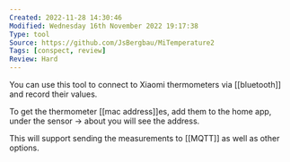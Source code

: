 ```yaml
---
Created: 2022-11-28 14:30:46
Modified: Wednesday 16th November 2022 19:17:38
Type: tool
Source: https://github.com/JsBergbau/MiTemperature2
Tags: [conspect, review]
Review: Hard
---
```


You can use this tool to connect to Xiaomi thermometers via [[bluetooth]] and record their values.

To get the thermometer [[mac address]]es, add them to the home app, under the sensor -> about you will see the address.

This will support sending the measurements to [[MQTT]] as well as other options.